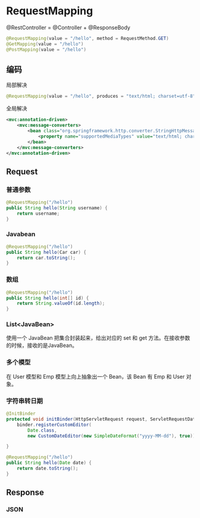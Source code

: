 # RequestMapping

@RestController = @Controller + @ResponseBody

```java
@RequestMapping(value = "/hello", method = RequestMethod.GET)
@GetMapping(value = "/hello")
@PostMapping(value = "/hello")
```

## 编码

局部解决

```java
@RequestMapping(value = "/hello", produces = "text/html; charset=utf-8")
```

全局解决

```xml
<mvc:annotation-driven>
    <mvc:message-converters>
        <bean class="org.springframework.http.converter.StringHttpMessageConverter">
            <property name="supportedMediaTypes" value="text/html; charset=utf-8"/>
        </bean>
    </mvc:message-converters>
</mvc:annotation-driven>
```

## Request

### 普通参数

```java
@RequestMapping("/hello")
public String hello(String username) {
    return username;
}
```

### Javabean

```java
@RequestMapping("/hello")
public String hello(Car car) {
    return car.toString();
}
```

### 数组

```java
@RequestMapping("/hello")
public String hello(int[] id) {
    return String.valueOf(id.length);
}
```

### List\<JavaBean>

使用一个 JavaBean 把集合封装起来，给出对应的 set 和 get 方法。在接收参数的时候，接收的是JavaBean。

### 多个模型

在 User 模型和 Emp 模型上向上抽象出一个 Bean，该 Bean 有 Emp 和 User 对象。

### 字符串转日期

```java
@InitBinder
protected void initBinder(HttpServletRequest request, ServletRequestDataBinder binder) {
    binder.registerCustomEditor(
        Date.class,
        new CustomDateEditor(new SimpleDateFormat("yyyy-MM-dd"), true));

}

@RequestMapping("/hello")
public String hello(Date date) {
    return date.toString();
}
```

## Response

### JSON

